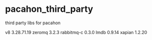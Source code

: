 pacahon_third_party
===================

third party libs for pacahon

v8 3.28.71.19
zeromq 3.2.3
rabbitmq-c 0.3.0
lmdb 0.9.14
xapian 1.2.20


